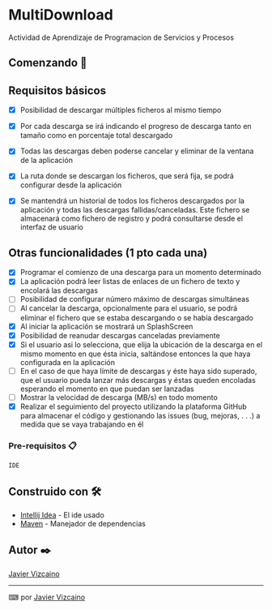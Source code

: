 # MultiDownload

Actividad de Aprendizaje de Programacion de Servicios y Procesos

## Comenzando 🚀


## Requisitos básicos


- [x]	Posibilidad de descargar múltiples ficheros al mismo tiempo
- [x]	Por cada descarga se irá indicando el progreso de descarga tanto en tamaño como en porcentaje total descargado
- [x]	Todas las descargas deben poderse cancelar y eliminar de la ventana de la aplicación
- [x] La ruta donde se descargan los ficheros, que será fija, se podrá configurar desde la aplicación
- [x]	Se mantendrá un historial de todos los ficheros descargados por la aplicación y todas las descargas fallidas/canceladas. Este fichero se almacenará como fichero de registro y podrá consultarse desde el interfaz de usuario


## Otras funcionalidades (1 pto cada una)
- [x] Programar el comienzo de una descarga para un momento determinado
- [x] La aplicación podrá leer listas de enlaces de un fichero de texto y encolará las
descargas
- [ ] Posibilidad de configurar número máximo de descargas simultáneas
- [ ] Al cancelar la descarga, opcionalmente para el usuario, se podrá eliminar el fichero
que se estaba descargando o se había descargado
- [x] Al iniciar la aplicación se mostrará un SplashScreen
- [x] Posibilidad de reanudar descargas canceladas previamente
- [x] Si el usuario asi lo selecciona, que elija la ubicación de la descarga en el mismo
momento en que ésta inicia, saltándose entonces la que haya configurada en la
aplicación
- [ ] En el caso de que haya límite de descargas y éste haya sido superado, que el usuario
pueda lanzar más descargas y éstas queden encoladas esperando el momento en que
puedan ser lanzadas
- [ ] Mostrar la velocidad de descarga (MB/s) en todo momento
- [x] Realizar el seguimiento del proyecto utilizando la plataforma GitHub
  para almacenar el código y gestionando las issues (bug, mejoras, . . .) a medida que
  se vaya trabajando en él
### Pre-requisitos 📋


```
IDE
```

## Construido con 🛠️


* [Intellij Idea](https://www.jetbrains.com/idea/) - El ide usado
* [Maven](https://maven.apache.org/) - Manejador de dependencias

## Autor ✒️

[Javier Vizcaino](https://github.com/Javivzk)

---
⌨ por [Javier Vizcaino](https://github.com/Javivzk) 

